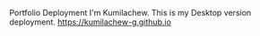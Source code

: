 Portfolio Deployment
 I'm Kumilachew. This is my Desktop version deployment. https://kumilachew-g.github.io
